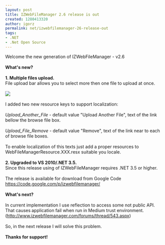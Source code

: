 ```yaml
---
layout: post
title: IZWebFileManager 2.6 release is out
created: 1280413320
author: igorz
permalink: net/izwebfilemanager-26-release-out
tags:
- .NET
- .Net Open Source
---
```

Welcome the new generation of  IZWebFileManager - v2.6<br /><br /><span style="font-weight: bold;">What's new?</span><br /><br /><span style="font-weight: bold;">1. Multiple files upload.</span><br />File upload bar allows you to select more then one file to upload at once.<br /><br /><a href="http://picasaweb.google.com/lh/photo/1zUhv5WozayoxLijLsgGgDgAANDkdsfZKq9zdjvyQwU?feat=embedwebsite"><img src="http://lh5.ggpht.com/_XoCEelnLy98/TFGS2NdjGzI/AAAAAAAAKfs/TOmNuUsfwT8/s800/filemanager_multi_upload.png" /></a><br /><br />I added two new resource keys to support localization:<br /><br /><span style="font-style: italic;">Upload_Another_File</span> - default value "Upload Another File", text of the link bellow the browse file box.<br /><br /><span style="font-style: italic;">Upload_File_Remove</span> - default value "Remove", text of the link near to each of browse file boxes.<br /><br />To enable localization of this texts just add a proper resources to WebFileManagerResource.XXX.resx suitable you locale.<br /><br /><span style="font-weight: bold;">2. Upgraded to </span><span style="font-weight: bold;">VS 2010/</span><span style="font-weight: bold;">.NET 3.5.</span><br />Since this release using of IZWebFileManager  requires .NET 3.5 or higher.<br /><br />The release is available for download from Google Code<br /><a href="https://code.google.com/p/izwebfilemanager/">https://code.google.com/p/izwebfilemanager/</a><br /><br /><span style="font-weight: bold;">What's next?<br /><br /></span>In current implementation I use reflection to access some not public API. That causes<span style="font-weight: bold;"> </span>application fail when run in Medium trust environment. (<a href="http://www.izwebfilemanager.com/forums/thread/543.aspx">http://www.izwebfilemanager.com/forums/thread/543.aspx</a>)<span style="font-weight: bold;"><br /></span><br />So, in the next release I will solve this problem.<span style="font-weight: bold;"><br /><br />Thanks for support!<br /></span>
